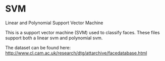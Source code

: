 # SVM
Linear and Polynomial Support Vector Machine

This is a support vector machine (SVM) used to classify faces. These files support both a linear svm and polynomial svm.

The dataset can be found here: http://www.cl.cam.ac.uk/research/dtg/attarchive/facedatabase.html
